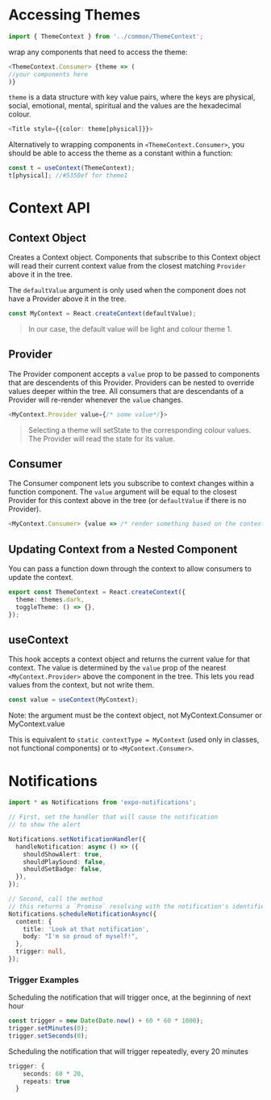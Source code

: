 # Accessing Themes

```typescript
import { ThemeContext } from '../common/ThemeContext';
```

wrap any components that need to access the theme:

```typescript
<ThemeContext.Consumer> {theme => (
//your components here
)}
```

`theme` is a data structure with key value pairs, where the keys are physical, social, emotional, mental, spiritual and the values are the hexadecimal colour.

```typescript
<Title style={{color: theme[physical]}}>
```

Alternatively to wrapping components in `<ThemeContext.Consumer>`, you should be able to access the theme as a constant within a function:

```typescript
const t = useContext(ThemeContext);
t[physical]; //#5350ef for theme1
```

# Context API

## Context Object

Creates a Context object. Components that subscribe to this Context object will read their current context value from the closest matching `Provider` above it in the tree.

The `defaultValue` argument is only used when the component does not have a Provider above it in the tree.

```typescript
const MyContext = React.createContext(defaultValue);
```

> In our case, the default value will be light and colour theme 1.

## Provider

The Provider component accepts a `value` prop to be passed to components that are descendents of this Provider. Providers can be nested to override values deeper within the tree. All consumers that are descendants of a Provider will re-render whenever the `value` changes.

```typescript
<MyContext.Provider value={/* some value*/}>
```

> Selecting a theme will setState to the corresponding colour values. The Provider will read the state for its value.

## Consumer

The Consumer component lets you subscribe to context changes within a function component. The `value` argument will be equal to the closest Provider for this context above in the tree (or `defaultValue` if there is no Provider).

```typescript
<MyContext.Consumer> {value => /* render something based on the context value */} </MyContext.Consumer>
```

## Updating Context from a Nested Component

You can pass a function down through the context to allow consumers to update the context.

```typescript
export const ThemeContext = React.createContext({
  theme: themes.dark,
  toggleTheme: () => {},
});
```

## useContext

This hook accepts a context object and returns the current value for that context. The value is determined by the `value` prop of the nearest `<MyContext.Provider>` above the component in the tree. This lets you read values from the context, but not write them.

```typescript
const value = useContext(MyContext);
```

Note: the argument must be the context object, not MyContext.Consumer or MyContext.value

This is equivalent to `static contextType = MyContext` (used only in classes, not functional components) or to `<MyContext.Consumer>`.

# Notifications

```typescript
import * as Notifications from 'expo-notifications';

// First, set the handler that will cause the notification
// to show the alert

Notifications.setNotificationHandler({
  handleNotification: async () => ({
    shouldShowAlert: true,
    shouldPlaySound: false,
    shouldSetBadge: false,
  }),
});

// Second, call the method
// this returns a `Promise` resolving with the notification's identifier once the notification is successfully scheduled for immediate display.
Notifications.scheduleNotificationAsync({
  content: {
    title: 'Look at that notification',
    body: "I'm so proud of myself!",
  },
  trigger: null,
});
```

### Trigger Examples

Scheduling the notification that will trigger once, at the beginning of next hour

```typescript
const trigger = new Date(Date.now() + 60 * 60 * 1000);
trigger.setMinutes(0);
trigger.setSeconds(0);
```

Scheduling the notification that will trigger repeatedly, every 20 minutes

```typescript
trigger: {
    seconds: 60 * 20,
    repeats: true
  }
```
